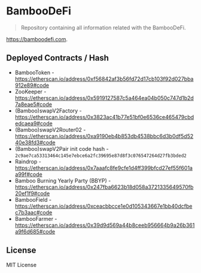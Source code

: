 # BambooDeFi 
> Repository containing all information related with the BambooDeFi.

https://bamboodefi.com.

## Deployed Contracts / Hash

- BambooToken - https://etherscan.io/address/0xf56842af3b56fd72d17cb103f92d027bba912e89#code
- ZooKeeper - https://etherscan.io/address/0x5919127587c5a464ea04b050c747d1b2d7a8eae5#code
- (Bamboo)swapV2Factory - https://etherscan.io/address/0x3823ac41b77e51bf0e6536ce465479cbdedcaea9#code
- (Bamboo)swapV2Router02 - https://etherscan.io/address/0xa9190eb4b853db4538bbc6d3b0df5d5240e38fd3#code
- (Bamboo)swapV2Pair init code hash - `2c9ae7ca53313464c145e7ebce6a2fc39695e87d8f3c076547264d27fb3bded2`
- Raindrop - https://etherscan.io/address/0x7aaafc8fe9cfe1d4ff399bfcd27ef55f601aa99f#code
- Bamboo Burning Yearly Party (BBYP) - https://etherscan.io/address/0x247fba6623b18d058a3721335649570fb20ef1f9#code
- BambooField - https://etherscan.io/address/0xceacbbcce1e0d105343667e1bb40dcfbec7b3aac#code
- BambooFarmer - https://etherscan.io/address/0x39d9d569a44b8ceeb956664b9a26b361a9f6d685#code

## License

MIT License
